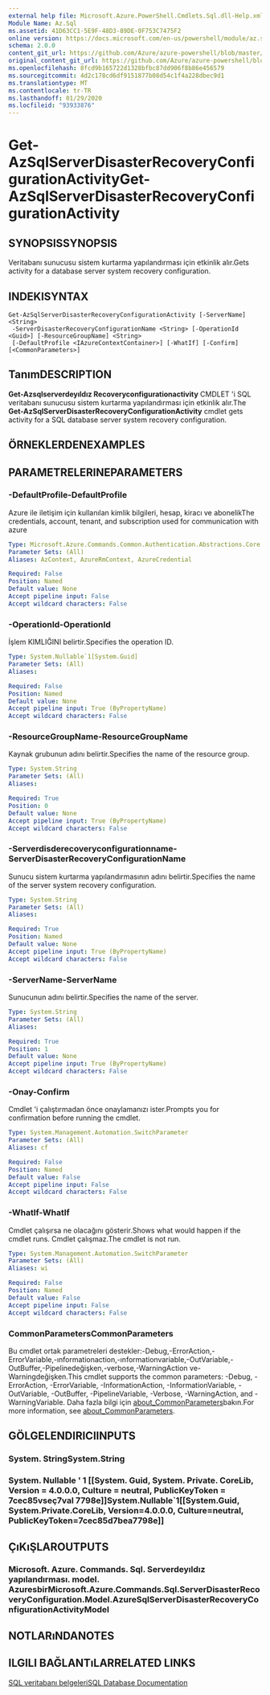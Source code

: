 ```yaml
---
external help file: Microsoft.Azure.PowerShell.Cmdlets.Sql.dll-Help.xml
Module Name: Az.Sql
ms.assetid: 41D63CC1-5E9F-48D3-89DE-0F753C7475F2
online version: https://docs.microsoft.com/en-us/powershell/module/az.sql/get-azsqlserverdisasterrecoveryconfigurationactivity
schema: 2.0.0
content_git_url: https://github.com/Azure/azure-powershell/blob/master/src/Sql/Sql/help/Get-AzSqlServerDisasterRecoveryConfigurationActivity.md
original_content_git_url: https://github.com/Azure/azure-powershell/blob/master/src/Sql/Sql/help/Get-AzSqlServerDisasterRecoveryConfigurationActivity.md
ms.openlocfilehash: 8fcd9b165722d1328bfbc87dd906f8b86e456579
ms.sourcegitcommit: 4d2c178cd6df9151877b08d54c1f4a228dbec9d1
ms.translationtype: MT
ms.contentlocale: tr-TR
ms.lasthandoff: 01/29/2020
ms.locfileid: "93933876"
---
```

# <span data-ttu-id="ab460-101">Get-AzSqlServerDisasterRecoveryConfigurationActivity</span><span class="sxs-lookup"><span data-stu-id="ab460-101">Get-AzSqlServerDisasterRecoveryConfigurationActivity</span></span>

## <span data-ttu-id="ab460-102">SYNOPSIS</span><span class="sxs-lookup"><span data-stu-id="ab460-102">SYNOPSIS</span></span>
<span data-ttu-id="ab460-103">Veritabanı sunucusu sistem kurtarma yapılandırması için etkinlik alır.</span><span class="sxs-lookup"><span data-stu-id="ab460-103">Gets activity for a database server system recovery configuration.</span></span>

## <span data-ttu-id="ab460-104">INDEKI</span><span class="sxs-lookup"><span data-stu-id="ab460-104">SYNTAX</span></span>

```
Get-AzSqlServerDisasterRecoveryConfigurationActivity [-ServerName] <String>
 -ServerDisasterRecoveryConfigurationName <String> [-OperationId <Guid>] [-ResourceGroupName] <String>
 [-DefaultProfile <IAzureContextContainer>] [-WhatIf] [-Confirm] [<CommonParameters>]
```

## <span data-ttu-id="ab460-105">Tanım</span><span class="sxs-lookup"><span data-stu-id="ab460-105">DESCRIPTION</span></span>
<span data-ttu-id="ab460-106">**Get-Azsqlserverdeyıldız Recoveryconfigurationactivity** CMDLET 'i SQL veritabanı sunucusu sistem kurtarma yapılandırması için etkinlik alır.</span><span class="sxs-lookup"><span data-stu-id="ab460-106">The **Get-AzSqlServerDisasterRecoveryConfigurationActivity** cmdlet gets activity for a SQL database server system recovery configuration.</span></span>

## <span data-ttu-id="ab460-107">ÖRNEKLERDEN</span><span class="sxs-lookup"><span data-stu-id="ab460-107">EXAMPLES</span></span>

## <span data-ttu-id="ab460-108">PARAMETRELERINE</span><span class="sxs-lookup"><span data-stu-id="ab460-108">PARAMETERS</span></span>

### <span data-ttu-id="ab460-109">-DefaultProfile</span><span class="sxs-lookup"><span data-stu-id="ab460-109">-DefaultProfile</span></span>
<span data-ttu-id="ab460-110">Azure ile iletişim için kullanılan kimlik bilgileri, hesap, kiracı ve abonelik</span><span class="sxs-lookup"><span data-stu-id="ab460-110">The credentials, account, tenant, and subscription used for communication with azure</span></span>

```yaml
Type: Microsoft.Azure.Commands.Common.Authentication.Abstractions.Core.IAzureContextContainer
Parameter Sets: (All)
Aliases: AzContext, AzureRmContext, AzureCredential

Required: False
Position: Named
Default value: None
Accept pipeline input: False
Accept wildcard characters: False
```

### <span data-ttu-id="ab460-111">-OperationId</span><span class="sxs-lookup"><span data-stu-id="ab460-111">-OperationId</span></span>
<span data-ttu-id="ab460-112">İşlem KIMLIĞINI belirtir.</span><span class="sxs-lookup"><span data-stu-id="ab460-112">Specifies the operation ID.</span></span>

```yaml
Type: System.Nullable`1[System.Guid]
Parameter Sets: (All)
Aliases:

Required: False
Position: Named
Default value: None
Accept pipeline input: True (ByPropertyName)
Accept wildcard characters: False
```

### <span data-ttu-id="ab460-113">-ResourceGroupName</span><span class="sxs-lookup"><span data-stu-id="ab460-113">-ResourceGroupName</span></span>
<span data-ttu-id="ab460-114">Kaynak grubunun adını belirtir.</span><span class="sxs-lookup"><span data-stu-id="ab460-114">Specifies the name of the resource group.</span></span>

```yaml
Type: System.String
Parameter Sets: (All)
Aliases:

Required: True
Position: 0
Default value: None
Accept pipeline input: True (ByPropertyName)
Accept wildcard characters: False
```

### <span data-ttu-id="ab460-115">-Serverdisderecoveryconfigurationname</span><span class="sxs-lookup"><span data-stu-id="ab460-115">-ServerDisasterRecoveryConfigurationName</span></span>
<span data-ttu-id="ab460-116">Sunucu sistem kurtarma yapılandırmasının adını belirtir.</span><span class="sxs-lookup"><span data-stu-id="ab460-116">Specifies the name of the server system recovery configuration.</span></span>

```yaml
Type: System.String
Parameter Sets: (All)
Aliases:

Required: True
Position: Named
Default value: None
Accept pipeline input: True (ByPropertyName)
Accept wildcard characters: False
```

### <span data-ttu-id="ab460-117">-ServerName</span><span class="sxs-lookup"><span data-stu-id="ab460-117">-ServerName</span></span>
<span data-ttu-id="ab460-118">Sunucunun adını belirtir.</span><span class="sxs-lookup"><span data-stu-id="ab460-118">Specifies the name of the server.</span></span>

```yaml
Type: System.String
Parameter Sets: (All)
Aliases:

Required: True
Position: 1
Default value: None
Accept pipeline input: True (ByPropertyName)
Accept wildcard characters: False
```

### <span data-ttu-id="ab460-119">-Onay</span><span class="sxs-lookup"><span data-stu-id="ab460-119">-Confirm</span></span>
<span data-ttu-id="ab460-120">Cmdlet 'i çalıştırmadan önce onaylamanızı ister.</span><span class="sxs-lookup"><span data-stu-id="ab460-120">Prompts you for confirmation before running the cmdlet.</span></span>

```yaml
Type: System.Management.Automation.SwitchParameter
Parameter Sets: (All)
Aliases: cf

Required: False
Position: Named
Default value: False
Accept pipeline input: False
Accept wildcard characters: False
```

### <span data-ttu-id="ab460-121">-WhatIf</span><span class="sxs-lookup"><span data-stu-id="ab460-121">-WhatIf</span></span>
<span data-ttu-id="ab460-122">Cmdlet çalışırsa ne olacağını gösterir.</span><span class="sxs-lookup"><span data-stu-id="ab460-122">Shows what would happen if the cmdlet runs.</span></span>
<span data-ttu-id="ab460-123">Cmdlet çalışmaz.</span><span class="sxs-lookup"><span data-stu-id="ab460-123">The cmdlet is not run.</span></span>

```yaml
Type: System.Management.Automation.SwitchParameter
Parameter Sets: (All)
Aliases: wi

Required: False
Position: Named
Default value: False
Accept pipeline input: False
Accept wildcard characters: False
```

### <span data-ttu-id="ab460-124">CommonParameters</span><span class="sxs-lookup"><span data-stu-id="ab460-124">CommonParameters</span></span>
<span data-ttu-id="ab460-125">Bu cmdlet ortak parametreleri destekler:-Debug,-ErrorAction,-ErrorVariable,-ınformationaction,-ınformationvariable,-OutVariable,-OutBuffer,-Pipelinedeğişken,-verbose,-WarningAction ve-Warningdeğişken.</span><span class="sxs-lookup"><span data-stu-id="ab460-125">This cmdlet supports the common parameters: -Debug, -ErrorAction, -ErrorVariable, -InformationAction, -InformationVariable, -OutVariable, -OutBuffer, -PipelineVariable, -Verbose, -WarningAction, and -WarningVariable.</span></span> <span data-ttu-id="ab460-126">Daha fazla bilgi için [about_CommonParameters](https://go.microsoft.com/fwlink/?LinkID=113216)bakın.</span><span class="sxs-lookup"><span data-stu-id="ab460-126">For more information, see [about_CommonParameters](https://go.microsoft.com/fwlink/?LinkID=113216).</span></span>

## <span data-ttu-id="ab460-127">GÖLGELENDIRICI</span><span class="sxs-lookup"><span data-stu-id="ab460-127">INPUTS</span></span>

### <span data-ttu-id="ab460-128">System. String</span><span class="sxs-lookup"><span data-stu-id="ab460-128">System.String</span></span>

### <span data-ttu-id="ab460-129">System. Nullable ' 1 [[System. Guid, System. Private. CoreLib, Version = 4.0.0.0, Culture = neutral, PublicKeyToken = 7cec85vseç7val 7798e]]</span><span class="sxs-lookup"><span data-stu-id="ab460-129">System.Nullable\`1[[System.Guid, System.Private.CoreLib, Version=4.0.0.0, Culture=neutral, PublicKeyToken=7cec85d7bea7798e]]</span></span>

## <span data-ttu-id="ab460-130">ÇıKıŞLAR</span><span class="sxs-lookup"><span data-stu-id="ab460-130">OUTPUTS</span></span>

### <span data-ttu-id="ab460-131">Microsoft. Azure. Commands. Sql. Serverdeyıldız yapılandırması. model. Azuresbir</span><span class="sxs-lookup"><span data-stu-id="ab460-131">Microsoft.Azure.Commands.Sql.ServerDisasterRecoveryConfiguration.Model.AzureSqlServerDisasterRecoveryConfigurationActivityModel</span></span>

## <span data-ttu-id="ab460-132">NOTLARıNDA</span><span class="sxs-lookup"><span data-stu-id="ab460-132">NOTES</span></span>

## <span data-ttu-id="ab460-133">ILGILI BAĞLANTıLAR</span><span class="sxs-lookup"><span data-stu-id="ab460-133">RELATED LINKS</span></span>

[<span data-ttu-id="ab460-134">SQL veritabanı belgeleri</span><span class="sxs-lookup"><span data-stu-id="ab460-134">SQL Database Documentation</span></span>](https://docs.microsoft.com/azure/sql-database/)
